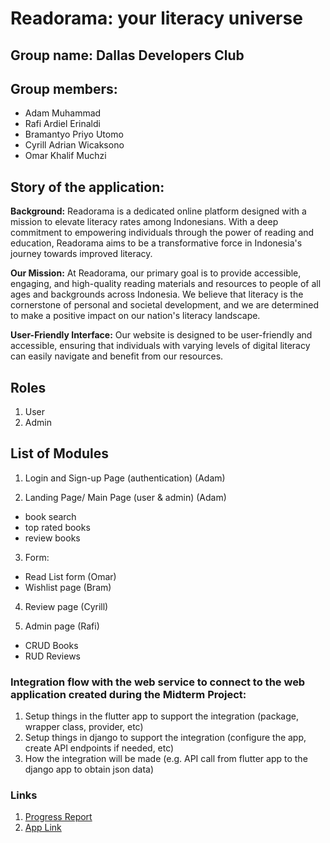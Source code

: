 # Readorama: your literacy universe
## Group name: Dallas Developers Club
## Group members:
- Adam Muhammad
- Rafi Ardiel Erinaldi
- Bramantyo Priyo Utomo
- Cyrill Adrian Wicaksono
- Omar Khalif Muchzi

## Story of the application:
**Background:**
Readorama is a dedicated online platform designed with a mission to elevate literacy rates among Indonesians. With a deep commitment to empowering individuals through the power of reading and education, Readorama aims to be a transformative force in Indonesia's journey towards improved literacy.

**Our Mission:**
At Readorama, our primary goal is to provide accessible, engaging, and high-quality reading materials and resources to people of all ages and backgrounds across Indonesia. We believe that literacy is the cornerstone of personal and societal development, and we are determined to make a positive impact on our nation's literacy landscape.

**User-Friendly Interface:**
Our website is designed to be user-friendly and accessible, ensuring that individuals with varying levels of digital literacy can easily navigate and benefit from our resources.


## Roles
1. User 
2. Admin

## List of Modules 
1. Login and Sign-up Page (authentication) (Adam)


2. Landing Page/ Main Page (user & admin) (Adam) 
- book search
- top rated books
- review books 

3. Form:
- Read List form (Omar)
- Wishlist page (Bram)

4. Review page (Cyrill)

5. Admin page (Rafi)
- CRUD Books
- RUD Reviews



### Integration flow with the web service to connect to the web application created during the Midterm Project:
1. Setup things in the flutter app to support the integration (package, wrapper class, provider, etc)
2. Setup things in django to support the integration (configure the app, create API endpoints if needed, etc)
3. How the integration will be made (e.g. API call from flutter app to the django app to obtain json data)


### Links
1. [Progress Report](https://docs.google.com/spreadsheets/d/1J_XofAGogf_eRdN14B4U-QTHBlw2JpMJPDsGKxBsu18/edit?usp=sharing)
2. [App Link](https://github.com/dallasDevelopers/readorama-mobile/releases/tag/1.0.0%2B1)
